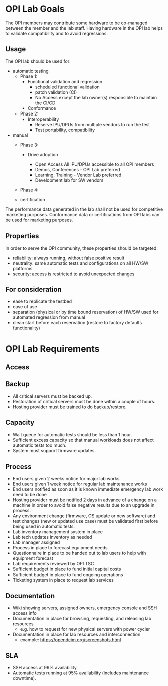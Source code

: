# OPI Lab Goals

The OPI members may contribute some hardware
to be co-managed between the member and the lab staff.
Having hardware in the OPI lab helps
to validate compatibility and to avoid regressions.

## Usage

The OPI lab should be used for:

* automatic testing
  + Phase 1:
    - Functional validation and regression
      - scheduled functional validation
      - patch validation (CI)
      - No Access except the lab owner(s) responsible to maintain the CI/CD
    - Conformance
  + Phase 2: 
    - Interoperability
      - Reserve IPU/DPUs from multiple vendors to run the test
      - Test portability, compatibility  
* manual
  + Phase 3:
    - Drive adoption  

      - Open Access All IPU/DPUs accessible to all OPI members
      - Demos, Conferences - OPI Lab preferred
      - Learning, Training - Vendor Lab preferred
      - Development lab for SW vendors

  + Phase 4:
  - certification

The performance data generated in the lab shall not be used
for competitive marketing purposes.
Conformance data or certifications from OPI labs can be used for marketing purposes.

## Properties

In order to serve the OPI community, these properties should be targeted:

* reliability: always running, without false positive result
* neutrality: same automatic tests and configurations on all HW/SW platforms
* security: access is restricted to avoid unexpected changes


## For consideration

- ease to replicate the testbed
- ease of use
- separation (physical or by time bound reservation) of HW/SW used for automated regression from manual
- clean start before each reservation (restore to factory defaults functionality)


# OPI Lab Requirements

## Access



## Backup

- All critical servers must be backed up.
- Restoration of critical servers must be done within a couple of hours.
- Hosting provider must be trained to do backup/restore.

## Capacity

- Wait queue for automatic tests should be less than 1 hour.
- Sufficient excess capacity so that manual workloads does not affect automatic tests too much.
- System must support firmware updates.

## Process

- End users given 2 weeks notice for major lab works
- End users given 1 week notice for regular lab maintenance works
- End users notified as soon as it is known immediate emergency lab work need to be done
- Hosting provider must be notified 2 days in advance of a change on a machine
  in order to avoid false negative results due to an upgrade in process.
- Any environment change (firmware, OS update or new software)
  and test changes (new or updated use case)
  must be validated first before being used in automatic tests.
- Lab inventory management system in place
- Lab tech updates inventory as needed
- Lab manager assigned
- Process in place to forecast equipment needs
- Questionnaire in place to be handed out to lab users to help with equipment forecast
- Lab requirements reviewed by OPI TSC
- Sufficient budget in place to fund initial capital costs
- Sufficient budget in place to fund ongoing operations
- Ticketing system in place to request lab services

## Documentation

- Wiki showing servers, assigned owners, emergency console and SSH access info
- Documentation in place for browsing, requesting, and releasing lab resources
  - e.g. how to request for new physical servers with power cycler
- Documentation in place for lab resources and interconnection
  - example: <https://opendcim.org/screenshots.html>

## SLA

- SSH access at 99% availability.
- Automatic tests running at 95% availability (includes maintenance downtime).

